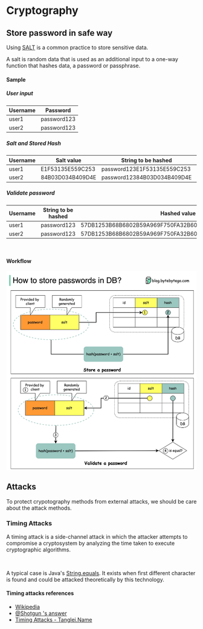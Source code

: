 # Cryptography

## Store password in safe way

Using [SALT](https://en.wikipedia.org/wiki/Salt_(cryptography)) is a common practice to store sensitive data. 

A salt is random data that is used as an additional input to a one-way function that hashes data, a password or passphrase.

#### Sample

##### User input
Username  |	Password
--------- | ---------
user1	| password123
user2 |	password123

##### Salt and Stored Hash

Username | Salt value	| String to be hashed	 | Hashed value = SHA256 (Password + Salt value)
--------- | --------- | --------- | ---------
user1	| E1F53135E559C253	| password123E1F53135E559C253	| 72AE25495A7981C40622D49F9A52E4F1565C90F048F59027BD9C8C8900D5C3D8
user2	| 84B03D034B409D4E	| password12384B03D034B409D4E	| B4B6603ABC670967E99C7E7F1389E40CD16E78AD38EB1468EC2AA1E62B8BED3A

##### Validate password

Username | String to be hashed	| Hashed value = SHA256
--------- | --------- | ---------
user1	| password123	| 57DB1253B68B6802B59A969F750FA32B60CB5CC8A3CB19B87DAC28F541DC4E2A
user2	| password123	| 57DB1253B68B6802B59A969F750FA32B60CB5CC8A3CB19B87DAC28F541DC4E2A

<br>

#### Workflow

![](https://raw.githubusercontent.com/GarfieldZHU/Aloha.zone.io/master/Crypto/.assets/store_pwd.jpeg)


## Attacks

To protect crypotography methods from external attacks, we should be care about the attack methods. 

### Timing Attacks

A timing attack is a side-channel attack in which the attacker attempts to compromise a cryptosystem by analyzing the time taken to execute cryptographic algorithms. 

<br/>

A typical case is Java's [String.equals](https://www.w3schools.com/java/ref_string_equals.asp). It exists when first different character is found and could be attacked theoretically by this technology. 

#### Timing attacks references
- [Wikipedia](https://en.wikipedia.org/wiki/Timing_attack)
- [@Shotgun 's answer](https://www.zhihu.com/question/20156213)
- [Timing Attacks - Tanglei.Name](https://coolshell.cn/articles/21003.html)
